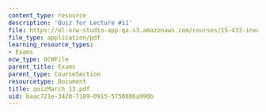 ```yaml
---
content_type: resource
description: 'Quiz for Lecture #11'
file: https://ol-ocw-studio-app-qa.s3.amazonaws.com/courses/15-433-investments-spring-2003/baac721e3420718909155750806a990b_quizMarch_13.pdf
file_type: application/pdf
learning_resource_types:
- Exams
ocw_type: OCWFile
parent_title: Exams
parent_type: CourseSection
resourcetype: Document
title: quizMarch_13.pdf
uid: baac721e-3420-7189-0915-5750806a990b
---
```

